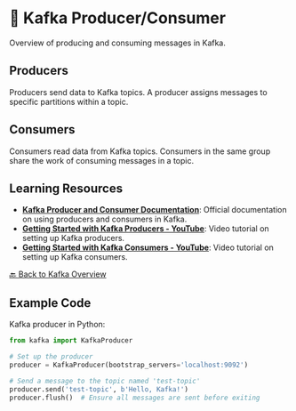# 🚀 Kafka Producer/Consumer

Overview of producing and consuming messages in Kafka.

## Producers
Producers send data to Kafka topics. A producer assigns messages to specific partitions within a topic.

## Consumers
Consumers read data from Kafka topics. Consumers in the same group share the work of consuming messages in a topic.

## Learning Resources

- **[Kafka Producer and Consumer Documentation](https://kafka.apache.org/documentation/#producerapi)**: Official documentation on using producers and consumers in Kafka.
- **[Getting Started with Kafka Producers - YouTube](https://www.youtube.com/watch?v=I7zm3on_cQQ)**: Video tutorial on setting up Kafka producers.
- **[Getting Started with Kafka Consumers - YouTube](https://www.youtube.com/watch?v=Z9g4jMQwog0)**: Video tutorial on setting up Kafka consumers.

[🔙 Back to Kafka Overview](../../README.md#-kafka)

## Example Code
Kafka producer in Python:

```python
from kafka import KafkaProducer

# Set up the producer
producer = KafkaProducer(bootstrap_servers='localhost:9092')

# Send a message to the topic named 'test-topic'
producer.send('test-topic', b'Hello, Kafka!')
producer.flush()  # Ensure all messages are sent before exiting
